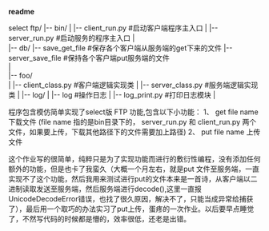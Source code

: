 ﻿**readme**

select ftp/
|-- bin/
|   |-- client_run.py                    #启动客户端程序主入口
|   |-- server_run.py                    #启动服务的程序主入口
|   
|-- db/ 
|-- save_get_file                        #保存各个客户端从服务端的get下来的文件
|-- server_save_file                     #保持各个客户端put服务端的文件    
|   
|-- foo/            
|   |-- client_class.py                    #客户端逻辑实现类
|   |-- server_class.py                    #服务端逻辑实现类
|
|-- log/
|   |-- log                  #操作日志
|   |-- log_print.py         #打印日志模块
|   

				        
程序包含模仿简单实现了select版 FTP 功能,包含以下小功能：
    1、    get   file name 下载文件 (file name 指的是bin目录下的， server_run.py 和 client_run.py 两个文件，如果要上传，下载其他路径下的文件需要加上路径)
    2、    put   file name 上传文件
        
这个作业写的很简单，纯粹只是为了实现功能而进行的敷衍性编程，没有添加任何额外的功能，但是也卡了我蛮久（大概一个月左右，就是put 文件至服务端，一直实现不了这个功能，然后我用来测试进行put的文件本来是一首诗，从客户端以二进制读取发送至服务端，然后服务端进行decode(),这里一直报UnicodeDecodeError错误，也找了很久原因，解决不了，只能当成异常给捕获了），最后用一个取巧的办法实习了put上传，蛋疼的一次作业。以后要早点睡觉了，不然写代码的时候都是懵的，效率很低，还老是出错。